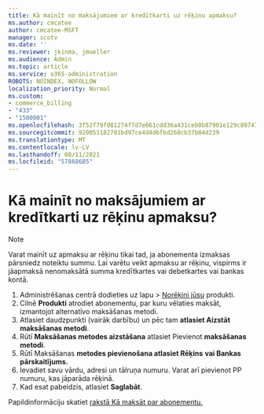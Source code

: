```yaml
---
title: Kā mainīt no maksājumiem ar kredītkarti uz rēķinu apmaksu?
ms.author: cmcatee
author: cmcatee-MSFT
manager: scotv
ms.date: ''
ms.reviewer: jkinma, jmueller
ms.audience: Admin
ms.topic: article
ms.service: o365-administration
ROBOTS: NOINDEX, NOFOLLOW
localization_priority: Normal
ms.custom:
- commerce_billing
- "433"
- "1500001"
ms.openlocfilehash: 3f52f79f081274f7d7e661cdd36a431ceb0b87901e129c80747430a00d762d67
ms.sourcegitcommit: 920051182781bd97ce4d4d6fbd268cb37b84d239
ms.translationtype: MT
ms.contentlocale: lv-LV
ms.lasthandoff: 08/11/2021
ms.locfileid: "57868685"
---
```

# <a name="how-do-i-change-from-credit-card-payments-to-invoice"></a>Kā mainīt no maksājumiem ar kredītkarti uz rēķinu apmaksu?

> [!NOTE]
> Varat mainīt uz apmaksu ar rēķinu tikai tad, ja abonementa izmaksas pārsniedz noteiktu summu. Lai varētu veikt apmaksu ar rēķinu, vispirms ir jāapmaksā nenomaksātā summa kredītkartes vai debetkartes vai bankas kontā.

1. Administrēšanas centrā dodieties uz lapu  >  [Norēķini jūsu](https://go.microsoft.com/fwlink/p/?linkid=842054) produkti.
2. Cilnē **Produkti** atrodiet abonementu, par kuru vēlaties maksāt, izmantojot alternatīvo maksāšanas metodi.
3. Atlasiet daudzpunkti (vairāk darbību) un pēc tam **atlasiet Aizstāt maksāšanas metodi**.
4. Rūtī **Maksāšanas metodes aizstāšana** atlasiet Pievienot **maksāšanas metodi**.
5. Rūtī Maksāšanas **metodes pievienošana atlasiet Rēķins** **vai Bankas pārskaitījums.**
6. Ievadiet savu vārdu, adresi un tālruņa numuru. Varat arī pievienot PP numuru, kas jāparāda rēķinā.
7. Kad esat pabeidzis, atlasiet **Saglabāt**.

Papildinformāciju skatiet [rakstā Kā maksāt par abonementu.](https://docs.microsoft.com/microsoft-365/commerce/billing-and-payments/pay-for-your-subscription)